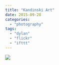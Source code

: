 ```yaml
---
title: "Kandinski Art"
date: 2015-09-28
categories: 
  - "photography"
tags: 
  - "dylan"
  - "flickr"
  - "ifttt"
---
```


![](https://farm1.staticflickr.com/614/21769854535_2e48342730_b.jpg)
